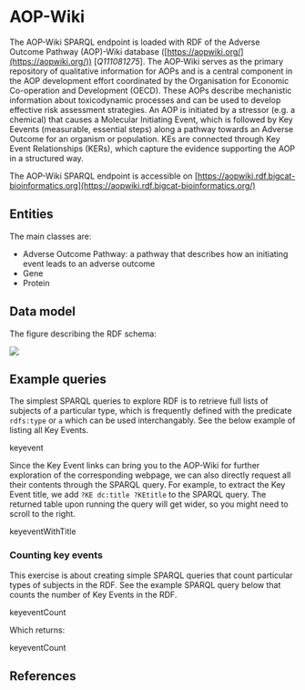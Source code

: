 # AOP-Wiki

The <topic>AOP-Wiki</topic> SPARQL endpoint is loaded with RDF of the
<topic>Adverse Outcome Pathway</topic> (AOP)-Wiki database
([https://aopwiki.org/](https://aopwiki.org/))  [<cite>Q111081275</cite>]. The AOP-Wiki serves as the primary repository of qualitative information
for AOPs and is a central component in the AOP development effort coordinated by the Organisation
for Economic Co-operation and Development (OECD). These AOPs describe mechanistic information about
toxicodynamic processes and can be used to develop effective risk assessment strategies. An AOP
is initiated by a stressor (e.g. a chemical) that causes a <topic>Molecular Initiating Event</topic>, which is
followed by <topic>Key Eevent</topic>s (measurable, essential steps) along a pathway towards an Adverse Outcome
for an organism or population. KEs are connected through Key Event Relationships (KERs), which
capture the evidence supporting the AOP in a structured way. 

The AOP-Wiki SPARQL endpoint is accessible on [https://aopwiki.rdf.bigcat-bioinformatics.org](https://aopwiki.rdf.bigcat-bioinformatics.org/)

## Entities

The main classes are:

* Adverse Outcome Pathway: a pathway that describes how an initiating event leads to an adverse outcome
* Gene
* Protein 

## Data model

The figure describing the RDF schema:

<img src="images/AOP-Wiki-RDF-simple.png">

## Example queries

The simplest SPARQL queries to explore RDF is to retrieve full lists of subjects of a particular type, which is
frequently defined with the predicate `rdfs:type` or `a` which can be used interchangably. See the below
example of listing all Key Events.

<sparql>keyevent</sparql>

Since the Key Event links can bring you to the AOP-Wiki for further exploration of the corresponding webpage,
we can also directly request all their contents through the SPARQL query. For example, to extract the
Key Event title, we add `?KE dc:title ?KEtitle` to the SPARQL query. The returned table upon running the
query will get wider, so you might need to scroll to the right. 

<sparql>keyeventWithTitle</sparql>

### Counting key events

This exercise is about creating simple SPARQL queries that count particular types of subjects in the
RDF. See the example SPARQL query below that counts the number of Key Events in the RDF.

<sparql>keyeventCount</sparql>

Which returns:

<out>keyeventCount</out>

## References

<references/>
